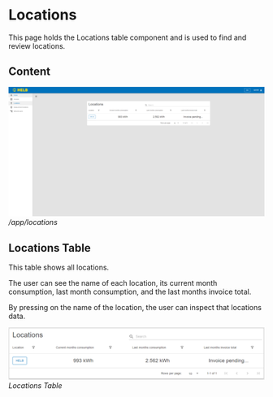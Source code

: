 # Locations

This page holds the Locations table component and is used to find and review
locations.

## Content

![ENLocationPage](../../assets/location-page.png) _/app/locations_

## Locations Table

This table shows all locations.

The user can see the name of each location, its current month consumption, last
month consumption, and the last months invoice total.

By pressing on the name of the location, the user can inspect that locations
data.

![ENLocationsTable](../../assets/locations-table.png) _Locations Table_
